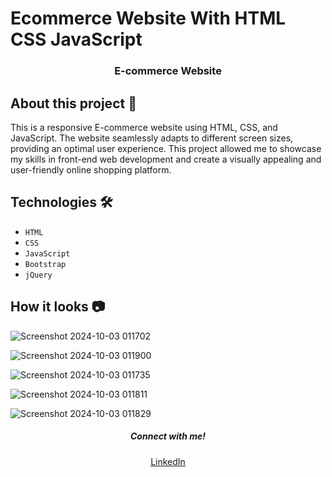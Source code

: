 # Ecommerce Website With HTML CSS JavaScript

<div align = "center">
    
</div>

<h3 align="center"><b>E-commerce Website</b></h3>


## About this project 🚀

This is a responsive E-commerce website using HTML, CSS, and JavaScript. The website seamlessly adapts to different screen sizes, providing an optimal user experience. This project allowed me to showcase my skills in front-end web development and create a visually appealing and user-friendly online shopping platform.

## Technologies 🛠️

* `HTML`
* `CSS`
* `JavaScript`
* `Bootstrap`
* `jQuery`

## How it looks 📷

![Screenshot 2024-10-03 011702](https://github.com/user-attachments/assets/011f7bba-b52b-409e-9952-5931dc18b7b3)


![Screenshot 2024-10-03 011900](https://github.com/user-attachments/assets/0799d655-48e6-4a6a-99a6-f81c91339a40)

![Screenshot 2024-10-03 011735](https://github.com/user-attachments/assets/dd25ac84-f5f7-46a9-a533-86eb641a7e18)

![Screenshot 2024-10-03 011811](https://github.com/user-attachments/assets/f86d17ca-6892-405a-a458-40fa60e8c2b0)

![Screenshot 2024-10-03 011829](https://github.com/user-attachments/assets/5a4ef6e9-8602-45b7-b59a-675f8bb5070e)

<h5 align="center">Connect with me!</h5>

  <p align="center">
    <a href="https://www.linkedin.com/in/utsav-kumar-gupta-3986a228a" target="_blank">LinkedIn</a>
  </p>
  
